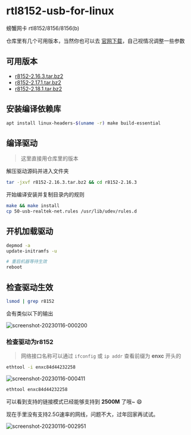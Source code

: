 # rtl8152-usb-for-linux
螃蟹网卡 rtl8152/8156/8156(b)

仓库里有几个可用版本，当然你也可以去 [官网下载](https://www.realtek.com/Download/List?cate_id=585)，自己视情况调整一些参数

## 可用版本

- [r8152-2.16.3.tar.bz2](https://raw.githubusercontent.com/flxxyz/rtl8152-usb-for-linux/master/r8152-2.16.3.tar.bz2)
- [r8152-2.17.1.tar.bz2](https://raw.githubusercontent.com/flxxyz/rtl8152-usb-for-linux/master/r8152-2.17.1.tar.bz2)
- [r8152-2.18.1.tar.bz2](https://raw.githubusercontent.com/flxxyz/rtl8152-usb-for-linux/master/r8152-2.18.1.tar.bz2)

## 安装编译依赖库

```sh
apt install linux-headers-$(uname -r) make build-essential
```

## 编译驱动

> 这里直接用仓库里的版本

解压驱动源码并进入文件夹

```sh
tar -jxvf r8152-2.16.3.tar.bz2 && cd r8152-2.16.3
```

开始编译安装并复制目录内的规则

```sh
make && make install
cp 50-usb-realtek-net.rules /usr/lib/udev/rules.d
```

## 开机加载驱动

```sh
depmod -a
update-initramfs -u

# 重启机器等待生效
reboot
```

## 检查驱动生效

```sh
lsmod | grep r8152
```

会有类似以下的输出

![screenshot-20230116-000200](https://user-images.githubusercontent.com/8678079/212552005-bb7fc0d2-0e10-4b76-b8ed-d0bb8d099df7.png)

### 检查驱动为r8152

> 网络接口名称可以通过 `ifconfig` 或 `ip addr` 查看前缀为 **enxc** 开头的

```sh
ethtool -i enxc84d44232258
```

![screenshot-20230116-000411](https://user-images.githubusercontent.com/8678079/212552137-a7e5024d-2781-41c3-9f12-3b0fbfb51e3c.png)

```sh
ethtool enxc84d44232258
```
可以看到支持的链接模式已经能够支持到 **2500M** 了哦~ 😄

现在手里没有支持2.5G速率的网线，问题不大，过年回家再试试。

![screenshot-20230116-002951](https://user-images.githubusercontent.com/8678079/212553410-30c39ef1-6adb-4f68-bddc-04d253626d6a.png)

